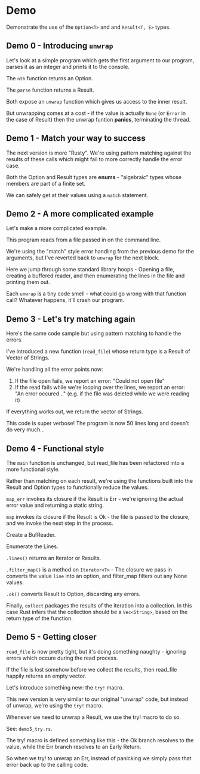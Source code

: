 # Demo

Demonstrate the use of the `Option<T>` and and `Result<T, E>` types.


## Demo 0 - Introducing `unwrap`

Let's look at a simple program which gets the first argument to our program, parses it
as an integer and prints it to the console.

The `nth` function returns an Option.

The `parse` function returns a Result.

Both expose an `unwrap` function which gives us access to the inner result.

But unwrapping comes at a cost - if the value is actually `None` (or `Error` in the case of Result)
then the unwrap funtion **panics**, terminating the thread.


## Demo 1 - Match your way to success

The next version is more "Rusty". We're using pattern matching against the results of these calls
which might fail to more correctly handle the error case.

Both the Option and Result types are **enums** - "algebraic" types whose members are part of a finite set.

We can safely get at their values using a `match` statement.


## Demo 2 - A more complicated example

Let's make a more complicated example.

This program reads from a file passed in on the command line.

We're using the "match" style error handling from the previous demo for the arguments, but I've
reverted back to `unwrap` for the next block.

Here we jump through some standard library hoops - Opening a file, creating a buffered reader, and
then enumerating the lines in the file and printing them out.

Each `unwrap` is a tiny code smell - what could go wrong with that function call? Whatever happens,
it'll crash our program.


## Demo 3 - Let's try matching again

Here's the same code sample but using pattern matching to handle the errors.

I've introduced a new function (`read_file`) whose return type is a Result of Vector of Strings.

We're handling all the error points now:

1.  If the file open fails, we report an error: "Could not open file"
2.  If the read fails while we're looping over the lines, we report an error: "An error occured..."
    (e.g. if the file was deleted while we were reading it)
    
If everything works out, we return the vector of Strings.

This code is super verbose! The program is now 50 lines long and doesn't do very much...


## Demo 4 - Functional style

The `main` function is unchanged, but read_file has been refactored into a more functional style.

Rather than matching on each result, we're using the functions built into the Result and Option
types to functionally reduce the values.

`map_err` invokes its closure if the Result is Err - we're ignoring the actual error value 
and returning a static string.

`map` invokes its closure if the Result is Ok - the file is passed to the closure, and we
invoke the next step in the process.

Create a BufReader.

Enumerate the Lines.

`.lines()` returns an Iterator or Results.

`.filter_map()` is a method on `Iterator<T>` - The closure we pass in converts the value `line` into
an option, and filter_map filters out any None values.

`.ok()` converts Result to Option, discarding any errors.

Finally, `collect` packages the results of the iteration into a collection. In this case Rust infers
that the collection should be a `Vec<String>`, based on the return type of the function.


## Demo 5 - Getting closer

`read_file` is now pretty tight, but it's doing something naughty - ignoring errors which occure during
the read process.

If the file is lost somehow before we collect the results, then read_file happily returns an empty vector.

Let's introduce something new: the `try!` macro.

This new version is very similar to our original "unwrap" code, but instead of unwrap, we're using 
the `try!` macro.

Whenever we need to unwrap a Result, we use the try! macro to do so.

See: `demo5_try.rs`.

The try! macro is defined something like this - the Ok branch resolves to the value, while the Err branch
resolves to an Early Return.

So when we try! to unwrap an Err, instead of panicking we simply pass that error back up to the calling code.